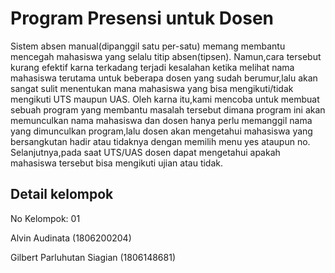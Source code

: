 # Program Presensi untuk Dosen
Sistem absen manual(dipanggil satu per-satu) memang membantu mencegah  mahasiswa yang selalu titip absen(tipsen). Namun,cara tersebut kurang efektif karna terkadang terjadi kesalahan ketika melihat nama mahasiswa terutama untuk beberapa dosen yang sudah berumur,lalu akan sangat sulit menentukan mana mahasiswa yang bisa mengikuti/tidak mengikuti UTS maupun UAS. Oleh karna itu,kami mencoba untuk membuat sebuah program yang membantu masalah tersebut dimana program ini akan memunculkan nama mahasiswa dan dosen hanya perlu memanggil nama yang dimunculkan program,lalu dosen akan mengetahui mahasiswa yang bersangkutan hadir atau tidaknya dengan memilih menu yes ataupun no. Selanjutnya,pada saat UTS/UAS dosen dapat mengetahui apakah mahasiswa tersebut bisa mengikuti ujian atau tidak.
## Detail kelompok
No Kelompok: 01

Alvin Audinata (1806200204)

Gilbert Parluhutan Siagian (1806148681)
